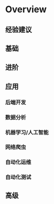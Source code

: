 # Overview

## 经验建议

## 基础

## 进阶

## 应用

### 后端开发

### 数据分析

### 机器学习/人工智能

### 网络爬虫

### 自动化运维

### 自动化测试 

## 高级


<!-- 
Basic Topics

- Variables
- Conditions
- Chained Conditionals
- Operators
- Control Flow (If/Else)
- Loops and Iterables
- Basic Data Structures
- Functions
- Mutable vs Immutable
- Common Methods
- File IO

Intermediate Topics

- Object Oriented Programming
- Data Structures
- Comprehensions 
- Lambda Functions
- Map, Filter
- Collections
- *args & **kwargs
- Inheritance
- Dunder Methods
- PIP
- Environments
- Modules
- Async IO

Expert topics

- Decorators
- Generators 
- Context Managers
- Metaclasses
- Concurrency 
- Parallelism 
- Testing
- Packages
- Cython
 -->


